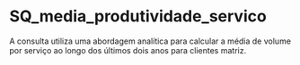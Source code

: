 # SQ_media_produtividade_servico
A consulta utiliza uma abordagem analítica para calcular a média de volume por serviço ao longo dos últimos dois anos para clientes matriz.
